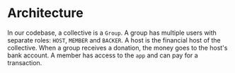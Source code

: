 # Architecture

In our codebase, a collective is a `Group`. A group has multiple users with separate roles: `HOST`, `MEMBER` and `BACKER`. A host is the financial host of the collective. When a group receives a donation, the money goes to the host's bank account. A member has access to the `app` and can pay for a transaction.


